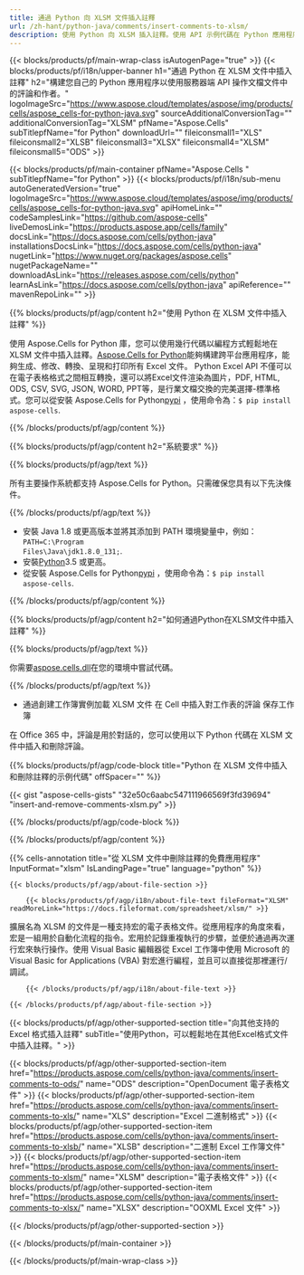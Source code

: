```yaml
---
title: 通過 Python 向 XLSM 文件插入註釋
url: /zh-hant/python-java/comments/insert-comments-to-xlsm/ 
description: 使用 Python 向 XLSM 插入註釋。使用 API 示例代碼在 Python 應用程序中插入註釋。
---
```

{{< blocks/products/pf/main-wrap-class isAutogenPage="true" >}}
{{< blocks/products/pf/i18n/upper-banner h1="通過 Python 在 XLSM 文件中插入註釋" h2="構建您自己的 Python 應用程序以使用服務器端 API 操作文檔文件中的評論和作者。" logoImageSrc="https://www.aspose.cloud/templates/aspose/img/products/cells/aspose_cells-for-python-java.svg" sourceAdditionalConversionTag="" additionalConversionTag="XLSM" pfName="Aspose.Cells" subTitlepfName="for Python" downloadUrl="" fileiconsmall1="XLS" fileiconsmall2="XLSB" fileiconsmall3="XLSX" fileiconsmall4="XLSM" fileiconsmall5="ODS" >}}

{{< blocks/products/pf/main-container pfName="Aspose.Cells " subTitlepfName="for Python" >}}
{{< blocks/products/pf/i18n/sub-menu autoGeneratedVersion="true" logoImageSrc="https://www.aspose.cloud/templates/aspose/img/products/cells/aspose_cells-for-python-java.svg" apiHomeLink="" codeSamplesLink="https://github.com/aspose-cells" liveDemosLink="https://products.aspose.app/cells/family" docsLink="https://docs.aspose.com/cells/python-java" installationsDocsLink="https://docs.aspose.com/cells/python-java" nugetLink="https://www.nuget.org/packages/aspose.cells" nugetPackageName="" downloadAsLink="https://releases.aspose.com/cells/python" learnAsLink="https://docs.aspose.com/cells/python-java" apiReference="" mavenRepoLink="" >}}

{{% blocks/products/pf/agp/content h2="使用 Python 在 XLSM 文件中插入註釋" %}}

使用 Aspose.Cells for Python 庫，您可以使用幾行代碼以編程方式輕鬆地在 XLSM 文件中插入註釋。[Aspose.Cells for Python](https://pypi.org/project/aspose-cells)能夠構建跨平台應用程序，能夠生成、修改、轉換、呈現和打印所有 Excel 文件。 Python Excel API 不僅可以在電子表格格式之間相互轉換，還可以將Excel文件渲染為圖片，PDF, HTML, ODS, CSV, SVG, JSON, WORD, PPT等，是行業文檔交換的完美選擇-標準格式。您可以從安裝 Aspose.Cells for Python<a href="https://pypi.org/project/aspose-cells/">pypi</a> ，使用命令為：<code>$ pip install aspose-cells</code>.


{{% /blocks/products/pf/agp/content %}}

{{% blocks/products/pf/agp/content h2="系統要求" %}}

{{% blocks/products/pf/agp/text %}}

所有主要操作系統都支持 Aspose.Cells for Python。只需確保您具有以下先決條件。

{{% /blocks/products/pf/agp/text %}}

- 安裝 Java 1.8 或更高版本並將其添加到 PATH 環境變量中，例如：<code>PATH=C:\Program Files\Java\jdk1.8.0_131;</code>.
- 安裝[Python](https://www.python.org/downloads/)3.5 或更高。
- 從安裝 Aspose.Cells for Python<a href="https://pypi.org/project/aspose-cells/">pypi</a> ，使用命令為：<code>$ pip install aspose-cells</code>.


{{% /blocks/products/pf/agp/content %}}

{{% blocks/products/pf/agp/content h2="如何通過Python在XLSM文件中插入註釋" %}}

{{% blocks/products/pf/agp/text %}}

你需要[aspose.cells.dll](https://releases.aspose.com/cells/python)在您的環境中嘗試代碼。

{{% /blocks/products/pf/agp/text %}}

+ 通過創建工作簿實例加載 XLSM 文件
在 Cell 中插入對工作表的評論
 保存工作簿

在 Office 365 中，評論是用於對話的，您可以使用以下 Python 代碼在 XLSM 文件中插入和刪除評論。

{{% blocks/products/pf/agp/code-block title="Python 在 XLSM 文件中插入和刪除註釋的示例代碼" offSpacer="" %}}

{{< gist "aspose-cells-gists" "32e50c6aabc547111966569f3fd39694" "insert-and-remove-comments-xlsm.py" >}}

{{% /blocks/products/pf/agp/code-block %}}

{{% /blocks/products/pf/agp/content %}}



{{% cells-annotation title="從 XLSM 文件中刪除註釋的免費應用程序" InputFormat="xlsm" IsLandingPage="true" language="python" %}}

<!-- aboutfile Starts -->

    {{< blocks/products/pf/agp/about-file-section >}}

        {{< blocks/products/pf/agp/i18n/about-file-text fileFormat="XLSM" readMoreLink="https://docs.fileformat.com/spreadsheet/xlsm/" >}}
擴展名為 XLSM 的文件是一種支持宏的電子表格文件。從應用程序的角度來看，宏是一組用於自動化流程的指令。宏用於記錄重複執行的步驟，並便於通過再次運行宏來執行操作。使用 Visual Basic 編輯器從 Excel 工作簿中使用 Microsoft 的 Visual Basic for Applications (VBA) 對宏進行編程，並且可以直接從那裡運行/調試。

        {{< /blocks/products/pf/agp/i18n/about-file-text >}}

    {{< /blocks/products/pf/agp/about-file-section >}}

<!-- aboutfile Ends -->

{{< blocks/products/pf/agp/other-supported-section title="向其他支持的 Excel 格式插入註釋" subTitle="使用Python，可以輕鬆地在其他Excel格式文件中插入註釋。" >}}

{{< blocks/products/pf/agp/other-supported-section-item href="https://products.aspose.com/cells/python-java/comments/insert-comments-to-ods/" name="ODS" description="OpenDocument 電子表格文件" >}}
{{< blocks/products/pf/agp/other-supported-section-item href="https://products.aspose.com/cells/python-java/comments/insert-comments-to-xls/" name="XLS" description="Excel 二進制格式" >}}
{{< blocks/products/pf/agp/other-supported-section-item href="https://products.aspose.com/cells/python-java/comments/insert-comments-to-xlsb/" name="XLSB" description="二進制 Excel 工作簿文件" >}}
{{< blocks/products/pf/agp/other-supported-section-item href="https://products.aspose.com/cells/python-java/comments/insert-comments-to-xlsm/" name="XLSM" description="電子表格文件" >}}
{{< blocks/products/pf/agp/other-supported-section-item href="https://products.aspose.com/cells/python-java/comments/insert-comments-to-xlsx/" name="XLSX" description="OOXML Excel 文件" >}}

{{< /blocks/products/pf/agp/other-supported-section >}}

{{< /blocks/products/pf/main-container >}}
    
{{< /blocks/products/pf/main-wrap-class >}}
